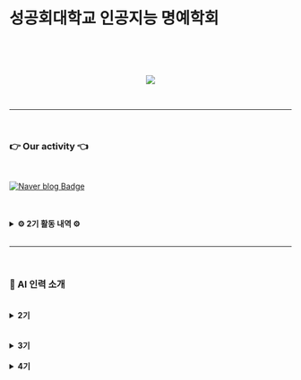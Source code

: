 <div align="center">
</div>

# 성공회대학교 인공지능 명예학회


</br></br></br>


<p align="center"><img src="https://github.com/Ryuchanghoon/Quality_improvement_GAN/assets/107829554/61552df9-80d6-46ee-a67e-9502929ded6d"/></p>

</br>

---

</br>

### 👉  Our activity  👈

</br>

[![Naver blog Badge](https://img.shields.io/badge/-Naver%20blog-brightgreen?style=flat-square&logo=Naver&logoColor=white&link=https://cafe.naver.com/skhuai)](https://cafe.naver.com/skhuai)

</br>
</br>



<details>
<summary><b> ⚙ 2기 활동 내역 ⚙ </b></summary>

</br>

- MLOps 스터디  
- CV 스터디  
- NLP 스터디  
- 미니 프로젝트  
- 논문 투고 연구 활동  

</details>

</br>


---


</br>

<h3>
🦾 AI 인력 소개
</h3>
</br>

<details>
<summary><b>2기</b></summary>


</br>
</br>


| 회장 |
|:----:|
| <img src="https://github.com/user-attachments/assets/6ab4a739-5e96-413a-b5dc-de5f5340324e" width="200px" height="250" /><br>[류창훈](https://github.com/Ryuchanghoon) |



| 운영진 | 운영진 |
|:----:|:----:|
| <img src="https://github.com/Ryuchanghoon/Practice/assets/107829554/8d07ab1d-abb7-43d0-917b-155a698406ba" width="200px" height="250" /><br>[박무재](https://github.com/Mujae) | <img src="https://github.com/Ryuchanghoon/Practice/assets/107829554/a04e5f5f-896f-4598-a45e-8e80bf120924" width="200px" height="250" /><br>[최민우](https://github.com/chaiminwoo0223) |


</br>
</br>

</summary>

| NLP 팀장 | CV 팀장 |
|:-----:|:-----:|
| <img src="https://github.com/Ryuchanghoon/Practice/assets/107829554/03c6e1d6-abd1-4234-bee4-aab4880e39fd" width="200px" height="200" /><br>[김윤아](https://github.com/kkiwiio) | <img src="https://github.com/Ryuchanghoon/Practice/assets/107829554/ebefeeeb-dbf3-4365-abd7-3de76b17e01b" width="200px" height="200" /><br>[안지호](https://github.com/anijiho) |



</br>
</br>

| 부원 | 부원 |
|:----:|:-----:|
| <img src="https://github.com/Ryuchanghoon/Practice/assets/107829554/90bd2ff0-f84f-4a89-85bc-a0b52b87590e" width="200px" height="200" /><br>[송석준](https://github.com/suwdle) | <img src="https://github.com/Ryuchanghoon/Practice/assets/107829554/08839531-5eae-4375-8b9b-56bccc7e5c34" width="200px" height="200" /><br>[최동락](https://github.com/rakdong)  |

| 부원 | 부원 |
|:-----:|:-----:|
|<img src="https://github.com/Ryuchanghoon/Practice/assets/107829554/08770fe8-e502-43b3-9bd9-d576f8699d43" width="200px" height="200" /><br>[빈채림](https://github.com/chaelimee) |<img src="https://github.com/Ryuchanghoon/Practice/assets/107829554/a75409bb-0f1d-475c-9537-edf7f2845e6d" width="200px" height="200" /><br>[윤이정](https://github.com/Today-ijeong) |



</summary>

</details>

</br>
</br>


<details>
<summary><b>3기</b></summary>


</br>
</br>


| 회장 |
|:----:|
| <img src="https://github.com/user-attachments/assets/6ab4a739-5e96-413a-b5dc-de5f5340324e" width="200px" height="250" /><br>[류창훈](https://github.com/Ryuchanghoon) |

</br>
</br>

</summary>

| 부원 | 부원 | 부원 |
|:----:|:-----:|:-----:|
| <img src="https://github.com/user-attachments/assets/8c6779b4-6fb3-40e5-8b6d-a3c05a105992" width="200px" height="200" /><br>[이하늘](https://github.com/gidalyoung) | <img src="https://github.com/user-attachments/assets/67b723f4-8c6d-45e2-a66f-e564d699921b" width="200px" height="200" /><br>[최영환](https://github.com/yh1172) |  <img src="https://github.com/user-attachments/assets/9163e9ce-282f-46f2-9668-b033e326b9a6" width="200px" height="200" /><br>[최지윤](https://github.com/Choijiyun0902) |

</br>

| 부원 | 부원 |
|:----:|:----:|
| <img src="https://github.com/user-attachments/assets/1a6539f0-58b1-4148-8ce2-099252937415" width="200px" height="200" /><br>[심형준](https://github.com/simsi012) | <img src="https://github.com/user-attachments/assets/ad16cc9e-00d6-4017-963e-d75915a616f6" width="200px" height="200" /><br>[윤미래](https://github.com/snakegreen1) |
</details>

</br>

<details>
<summary><b>4기</b></summary>

</br>
</br>

### 🛠 운영진

| 운영진 | 운영진 | 운영진 | 운영진 |
|:------:|:------:|:------:|:------:|
| <img src="https://github.com/gidalyoung.png" width="200px" height="200" /><br>[이하늘](https://github.com/gidalyoung) | <img src="https://github.com/bbikgu.png" width="200px" height="200" /><br>[김규빈](https://github.com/bbikgu) | <img src="https://github.com/misokk.png" width="200px" height="200" /><br>[강미소](https://github.com/misokk) | <img src="https://github.com/hongdabomi.png" width="200px" height="200" /><br>[홍다보미](https://github.com/hongdabomi) |

</br>
</br>

### 👥 부원

| 부원 | 부원 | 부원 |
|:----:|:----:|:----:|
| <img src="https://github.com/dlalswns0211.png" width="200px" height="200" /><br>[이민준](https://github.com/dlalswns0211) | <img src="https://github.com/sujeengim.png" width="200px" height="200" /><br>[김수진](https://github.com/sujeengim) | <img src="https://github.com/hyojeongindeyo.png" width="200px" height="200" /><br>[홍효정](https://github.com/hyojeongindeyo) |

| 부원 | 부원 | 부원 |
|:----:|:----:|:----:|
| <img src="https://github.com/yena-yena.png" width="200px" height="200" /><br>[조예나](https://github.com/yena-yena) | <img src="https://github.com/ryaungseo.png" width="200px" height="200" /><br>[안령서](https://github.com/ryaungseo) | <img src="https://github.com/hyeon-marina.png" width="200px" height="200" /><br>[권하연](https://github.com/hyeon-marina/hyeon) |

| 부원 | 부원 |
|:----:|:----:|
| <img src="https://github.com/shinbox06.png" width="200px" height="200" /><br>[신승건](https://github.com/shinbox06/seung_g) | <img src="https://github.com/Churros-K.png" width="200px" height="200" /><br>[강지성](https://github.com/Churros-K) |

</details>

